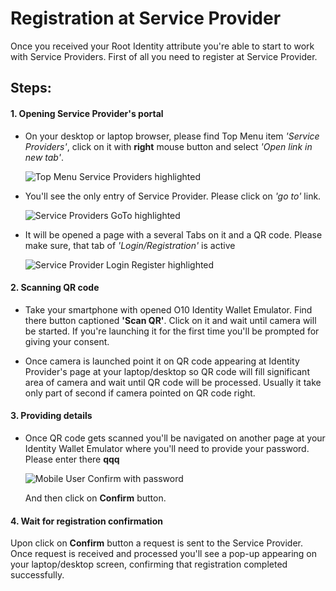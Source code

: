 ﻿# Registration at Service Provider

Once you received your Root Identity attribute you're able to start to work with Service Providers. First of all you need to register at Service Provider.

## Steps:

#### 1. Opening Service Provider's portal
* On your desktop or laptop browser, please find Top Menu item *'Service Providers'*, 
click on it with **right** mouse button and select *'Open link in new tab'*.

  ![Top Menu Service Providers highlighted](/scenarioImages/TopMenu_ServiceProviders_Highlighted.png)

* You'll see the only entry of Service Provider. Please click on *'go to'* link.

  ![Service Providers GoTo highlighted](/scenarioImages/ServiceProviders_GoToHighlighted.png)

* It will be opened a page with a several Tabs on it and a QR code. Please make sure, that tab of *'Login/Registration'* is active

  ![Service Provider Login Register highlighted](/scenarioImages/ServiceProvider_LoginRegisterHighlighted.png)

#### 2. Scanning QR code

* Take your smartphone with opened O10 Identity Wallet Emulator. 
Find there button captioned **'Scan QR'**.
Click on it and wait until camera will be started. 
If you're launching it for the first time you'll be prompted for giving your consent.

* Once camera is launched point it on QR code appearing at Identity Provider's page at your laptop/desktop so QR code will fill significant area of camera and wait until QR code will be processed. 
Usually it take only part of second if camera pointed on QR code right.

#### 3. Providing details

* Once QR code gets scanned you'll be navigated on another page at your Identity Wallet Emulator where you'll need to provide your password. Please enter there **qqq**

  ![Mobile User Confirm with password](/scenarioImages/Mobile_User_ConfirmWithPassword.jpg)

   And then click on **Confirm** button.

#### 4. Wait for registration confirmation

Upon click on **Confirm** button a request is sent to the Service Provider. 
Once request is received and processed you'll see a pop-up appearing on your laptop/desktop screen, confirming that registration completed successfully.
